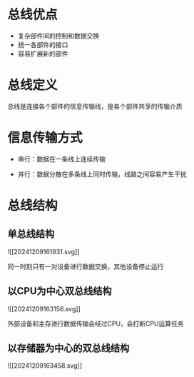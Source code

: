 
# 总线优点

- 复杂部件间的控制和数据交换
- 统一各部件的接口
- 容易扩展新的部件

# 总线定义

总线是连接各个部件的信息传输线，是各个部件共享的传输介质

# 信息传输方式

- 串行：数据在一条线上连续传输

- 并行：数据分散在多条线上同时传输，线路之间容易产生干扰

# 总线结构

## 单总线结构

![[20241209161931.svg]]

同一时刻只有一对设备进行数据交换，其他设备停止运行

## 以CPU为中心双总线结构

![[20241209163156.svg]]


外部设备和主存进行数据传输会经过CPU，会打断CPU运算任务

## 以存储器为中心的双总线结构

![[20241209163458.svg]]
